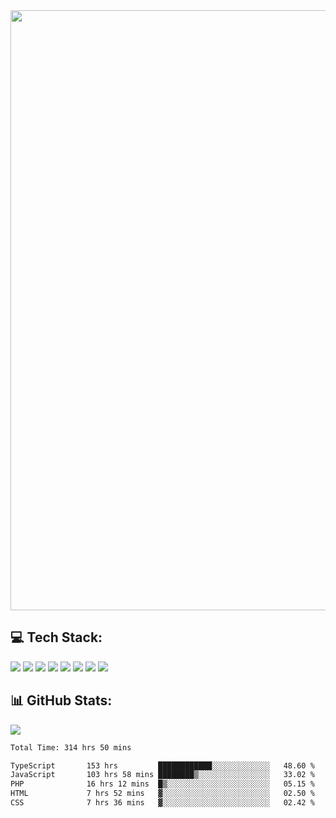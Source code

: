 <img style='width: 100vw' src='./hcampos_gradient.png'>

## 💻 Tech Stack:

![](https://img.shields.io/badge/next%20js-000000?style=for-the-badge&logo=nextdotjs&logoColor=white) ![](https://img.shields.io/badge/Tailwind_CSS-38B2AC?style=for-the-badge&logo=tailwind-css&logoColor=white) ![](https://img.shields.io/badge/React_Query-FF4154?style=for-the-badge&logo=React_Query&logoColor=white) ![](https://img.shields.io/badge/React-20232A?style=for-the-badge&logo=react&logoColor=61DAFB) ![](https://img.shields.io/badge/TypeScript-007ACC?style=for-the-badge&logo=typescript&logoColor=white) ![](https://img.shields.io/badge/JavaScript-323330?style=for-the-badge&logo=javascript&logoColor=F7DF1E) ![](https://img.shields.io/badge/Prisma-3982CE?style=for-the-badge&logo=Prisma&logoColor=white) ![](https://img.shields.io/badge/Supabase-181818?style=for-the-badge&logo=supabase&logoColor=white)

## 📊 GitHub Stats:

![](https://github-readme-stats.vercel.app/api?username=Sakoutecher&show_icons=true&count_private=true&&bg_color=70,11998e,38ef7d&title_color=fff&text_color=fff&icon_color=fff&hide_border=true)<br/>

<!--START_SECTION:waka-->

```txt
Total Time: 314 hrs 50 mins

TypeScript       153 hrs         ████████████░░░░░░░░░░░░░   48.60 %
JavaScript       103 hrs 58 mins ████████▒░░░░░░░░░░░░░░░░   33.02 %
PHP              16 hrs 12 mins  █▒░░░░░░░░░░░░░░░░░░░░░░░   05.15 %
HTML             7 hrs 52 mins   ▓░░░░░░░░░░░░░░░░░░░░░░░░   02.50 %
CSS              7 hrs 36 mins   ▓░░░░░░░░░░░░░░░░░░░░░░░░   02.42 %
```

<!--END_SECTION:waka-->
